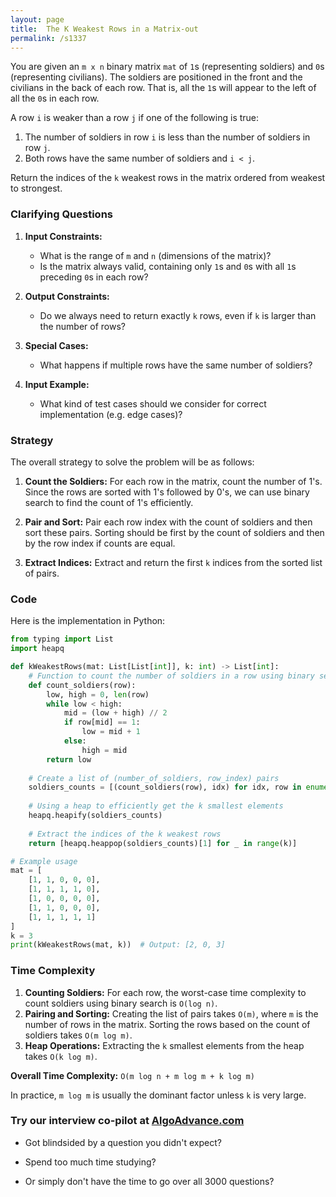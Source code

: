 ```yaml
---
layout: page
title:  The K Weakest Rows in a Matrix-out
permalink: /s1337
---
```


You are given an `m x n` binary matrix `mat` of `1`s (representing soldiers) and `0`s (representing civilians). The soldiers are positioned in the front and the civilians in the back of each row. That is, all the `1`s will appear to the left of all the `0`s in each row.

A row `i` is weaker than a row `j` if one of the following is true:
1. The number of soldiers in row `i` is less than the number of soldiers in row `j`.
2. Both rows have the same number of soldiers and `i < j`.

Return the indices of the `k` weakest rows in the matrix ordered from weakest to strongest.

### Clarifying Questions

1. **Input Constraints:**
   - What is the range of `m` and `n` (dimensions of the matrix)?
   - Is the matrix always valid, containing only `1`s and `0`s with all `1`s preceding `0`s in each row?
   
2. **Output Constraints:**
   - Do we always need to return exactly `k` rows, even if `k` is larger than the number of rows?
   
3. **Special Cases:**
   - What happens if multiple rows have the same number of soldiers?
   
4. **Input Example:**
   - What kind of test cases should we consider for correct implementation (e.g. edge cases)?

### Strategy

The overall strategy to solve the problem will be as follows:

1. **Count the Soldiers:** For each row in the matrix, count the number of 1's. Since the rows are sorted with 1's followed by 0's, we can use binary search to find the count of 1's efficiently.
  
2. **Pair and Sort:** Pair each row index with the count of soldiers and then sort these pairs. Sorting should be first by the count of soldiers and then by the row index if counts are equal.

3. **Extract Indices:** Extract and return the first `k` indices from the sorted list of pairs.

### Code

Here is the implementation in Python:

```python
from typing import List
import heapq

def kWeakestRows(mat: List[List[int]], k: int) -> List[int]:
    # Function to count the number of soldiers in a row using binary search
    def count_soldiers(row):
        low, high = 0, len(row)
        while low < high:
            mid = (low + high) // 2
            if row[mid] == 1:
                low = mid + 1
            else:
                high = mid
        return low
    
    # Create a list of (number_of_soldiers, row_index) pairs
    soldiers_counts = [(count_soldiers(row), idx) for idx, row in enumerate(mat)]
    
    # Using a heap to efficiently get the k smallest elements
    heapq.heapify(soldiers_counts)
    
    # Extract the indices of the k weakest rows
    return [heapq.heappop(soldiers_counts)[1] for _ in range(k)]

# Example usage
mat = [
    [1, 1, 0, 0, 0],
    [1, 1, 1, 1, 0],
    [1, 0, 0, 0, 0],
    [1, 1, 0, 0, 0],
    [1, 1, 1, 1, 1]
]
k = 3
print(kWeakestRows(mat, k))  # Output: [2, 0, 3]
```

### Time Complexity

1. **Counting Soldiers:** For each row, the worst-case time complexity to count soldiers using binary search is `O(log n)`.
2. **Pairing and Sorting:** Creating the list of pairs takes `O(m)`, where `m` is the number of rows in the matrix. 
   Sorting the rows based on the count of soldiers takes `O(m log m)`.
3. **Heap Operations:** Extracting the `k` smallest elements from the heap takes `O(k log m)`.
   
**Overall Time Complexity:** `O(m log n + m log m + k log m)`

In practice, `m log m` is usually the dominant factor unless `k` is very large.


### Try our interview co-pilot at [AlgoAdvance.com](https://algoAdvance.com)

- Got blindsided by a question you didn't expect?

- Spend too much time studying?

- Or simply don't have the time to go over all 3000 questions?

